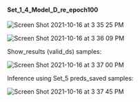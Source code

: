 #### Set_1_4_Model_D_re_epoch100

![Screen Shot 2021-10-16 at 3 35 25 PM](https://user-images.githubusercontent.com/71532604/137603719-1b57daac-467c-413f-ba3a-0a6d28c6bfc9.png)

![Screen Shot 2021-10-16 at 3 36 09 PM](https://user-images.githubusercontent.com/71532604/137603729-a7835607-3289-4f04-a90c-ca8e808a6a44.png)


Show_results (valid_ds) samples: 

![Screen Shot 2021-10-16 at 3 37 00 PM](https://user-images.githubusercontent.com/71532604/137603740-54bab602-1517-47e2-8533-9a27766fd226.png)

Inference using Set_5 preds_saved samples:

![Screen Shot 2021-10-16 at 3 37 45 PM](https://user-images.githubusercontent.com/71532604/137603752-43b54a99-0c0a-412e-ac75-d89dba6bbfb5.png)

